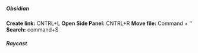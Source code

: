 ##### Obsidian

**Create link:** CNTRL+L
**Open Side Panel:** CNTRL+R
**Move file:** Command + ''
**Search:** command+S

##### Raycast
